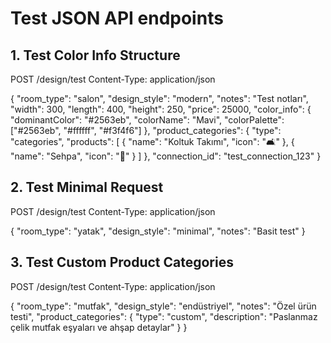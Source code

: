 # Test JSON API endpoints

## 1. Test Color Info Structure
POST /design/test
Content-Type: application/json

{
  "room_type": "salon",
  "design_style": "modern",
  "notes": "Test notları",
  "width": 300,
  "length": 400,
  "height": 250,
  "price": 25000,
  "color_info": {
    "dominantColor": "#2563eb",
    "colorName": "Mavi",
    "colorPalette": ["#2563eb", "#ffffff", "#f3f4f6"]
  },
  "product_categories": {
    "type": "categories",
    "products": [
      {
        "name": "Koltuk Takımı",
        "icon": "🛋️"
      },
      {
        "name": "Sehpa",
        "icon": "📱"
      }
    ]
  },
  "connection_id": "test_connection_123"
}

## 2. Test Minimal Request
POST /design/test
Content-Type: application/json

{
  "room_type": "yatak",
  "design_style": "minimal",
  "notes": "Basit test"
}

## 3. Test Custom Product Categories
POST /design/test
Content-Type: application/json

{
  "room_type": "mutfak",
  "design_style": "endüstriyel", 
  "notes": "Özel ürün testi",
  "product_categories": {
    "type": "custom",
    "description": "Paslanmaz çelik mutfak eşyaları ve ahşap detaylar"
  }
}
